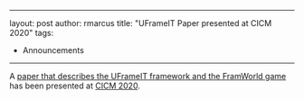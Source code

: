---
layout: post
author: rmarcus
title: "UFrameIT Paper presented at CICM 2020"
tags: 
   - Announcements
 ---
A
 [paper that describes the UFrameIT framework and the FramWorld game](https://kwarc.info/kohlhase/papers/cicm20-frameit.pdf)
 has been presented at  [CICM 2020](https://cicm-conference.org/2020/cicm.php).
